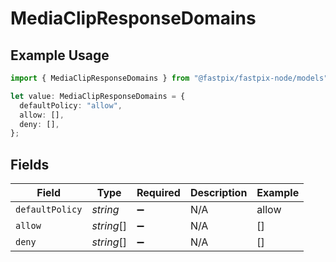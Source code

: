 # MediaClipResponseDomains

## Example Usage

```typescript
import { MediaClipResponseDomains } from "@fastpix/fastpix-node/models";

let value: MediaClipResponseDomains = {
  defaultPolicy: "allow",
  allow: [],
  deny: [],
};
```

## Fields

| Field              | Type               | Required           | Description        | Example            |
| ------------------ | ------------------ | ------------------ | ------------------ | ------------------ |
| `defaultPolicy`    | *string*           | :heavy_minus_sign: | N/A                | allow              |
| `allow`            | *string*[]         | :heavy_minus_sign: | N/A                | []                 |
| `deny`             | *string*[]         | :heavy_minus_sign: | N/A                | []                 |